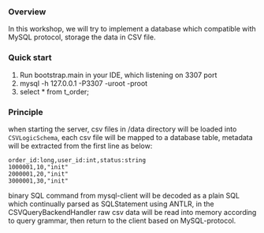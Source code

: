 ### Overview

In this workshop, we will try to implement a database which compatible with MySQL protocol, storage the data in CSV file.

### Quick start

1. Run bootstrap.main in your IDE, which listening on 3307 port
2. mysql -h 127.0.0.1 -P3307 -uroot -proot
3. select * from t_order;

### Principle

when starting the server, csv files in /data directory will be loaded into `CSVLogicSchema`,
each csv file will be mapped to a database table, metadata will be extracted from the first line as below:
```
order_id:long,user_id:int,status:string
1000001,10,"init"
2000001,20,"init"
3000001,30,"init"
```
binary SQL command from mysql-client will be decoded as a plain SQL which continually parsed as SQLStatement using ANTLR, in the CSVQueryBackendHandler raw csv data
will be read into memory according to query grammar, then return to the client based on MySQL-protocol.


